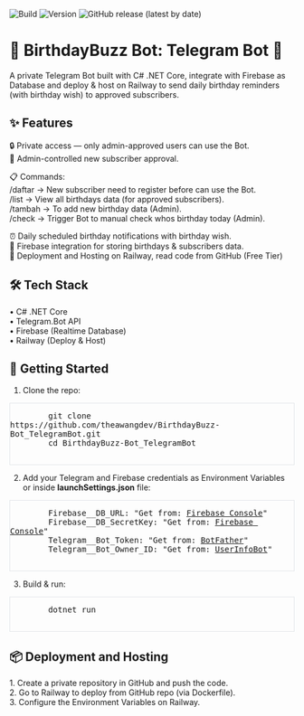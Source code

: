 ![Build](https://img.shields.io/badge/build-passing-brightgreen)
![Version](https://img.shields.io/badge/version-1.0.0-blue.svg)
![GitHub release (latest by date)](https://img.shields.io/github/v/release/theawangdev/BirthdayBuzz-Bot_TelegramBot)


<h1>🎉 BirthdayBuzz Bot: Telegram Bot 🎂</h1>

A private Telegram Bot built with C# .NET Core, integrate with Firebase as Database and deploy & host on Railway to send daily birthday reminders (with birthday wish) to approved subscribers.

<h2>✨ Features</h2>

🔒 Private access — only admin-approved users can use the Bot.
<br>👤 Admin-controlled new subscriber approval.

📋 Commands:
<br>/daftar → New subscriber need to register before can use the Bot.
<br>/list → View all birthdays data (for approved subscribers).
<br>/tambah → To add new birthday data (Admin).
<br>/check → Trigger Bot to manual check whos birthday today (Admin).

⏰ Daily scheduled birthday notifications with birthday wish.
<br>📡 Firebase integration for storing birthdays & subscribers data.
<br>🚀 Deployment and Hosting on Railway, read code from GitHub (Free Tier)

<h2>🛠 Tech Stack</h2>
• C# .NET Core
<br>• Telegram.Bot API
<br>• Firebase (Realtime Database)
<br>• Railway (Deploy & Host)

<h2>🚀 Getting Started</h2>

1. Clone the repo:
<div style="max-width:720px;font-family:system-ui,Segoe UI,Arial,sans-serif;">
  <div style="border:1px solid #e1e4e8;overflow:hidden;">
      <pre style="font-family:SFMono-Regular,Menlo,Monaco,monospace;white-space:pre-wrap;">
        git clone https://github.com/theawangdev/BirthdayBuzz-Bot_TelegramBot.git
        cd BirthdayBuzz-Bot_TelegramBot
      </pre>
  </div>
</div>

2. Add your Telegram and Firebase credentials as Environment Variables or inside <b>launchSettings.json</b> file:
<div style="max-width:720px;font-family:system-ui,Segoe UI,Arial,sans-serif;">
  <div style="border:1px solid #e1e4e8;overflow:hidden;">
      <pre style="font-family:SFMono-Regular,Menlo,Monaco,monospace;white-space:pre-wrap;">
        Firebase__DB_URL: "Get from: <a href="https://console.firebase.google.com/u/0/">Firebase Console</a>"
        Firebase__DB_SecretKey: "Get from: <a href="https://console.firebase.google.com/u/0/">Firebase Console</a>"
        Telegram__Bot_Token: "Get from: <a href="https://telegram.me/BotFather">BotFather</a>"
        Telegram__Bot_Owner_ID: "Get from: <a href="https://telegram.me/userinfobot">UserInfoBot</a>"
      </pre>
  </div>
</div>

3. Build & run:
<div style="max-width:720px;font-family:system-ui,Segoe UI,Arial,sans-serif;">
  <div style="border:1px solid #e1e4e8;overflow:hidden;">
      <pre style="font-family:SFMono-Regular,Menlo,Monaco,monospace;white-space:pre-wrap;">
        dotnet run
      </pre>
  </div>
</div>

<h2>📦 Deployment and Hosting</h2>
1. Create a private repository in GitHub and push the code.
<br>2. Go to Railway to deploy from GitHub repo (via Dockerfile).
<br>3. Configure the Environment Variables on Railway.
